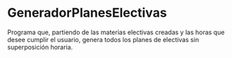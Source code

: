 # GeneradorPlanesElectivas
Programa que, partiendo de las materias electivas creadas y las horas que desee cumplir el usuario, genera todos los planes de electivas sin superposición horaria.
